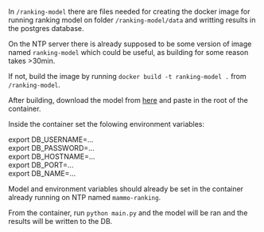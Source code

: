 In `/ranking-model` there are files needed for creating the docker image for running ranking model on folder `/ranking-model/data` and writting results in the postgres database.

On the NTP server there is already supposed to be some version of image named `ranking-model` which could be useful, as building for some reason takes >30min. 

If not, build the image by running `docker build -t ranking-model .` from `/ranking-model`.

After building, download the model from [here](https://drive.google.com/file/d/0B1PVLadG_dCKN0ZxNFdCRWxHRFU/view?usp=drive_link&resourcekey=0-nIR7ah5t0EUVPCxuGJbW9Q) and paste in the root of the container.

Inside the container set the folowing environment variables: 

export DB_USERNAME=...<br>
export DB_PASSWORD=...<br>
export DB_HOSTNAME=...<br>
export DB_PORT=...<br>
export DB_NAME=...<br>

Model and environment variables should already be set in the container already running on NTP named `mammo-ranking`.

From the container, run `python main.py` and the model will be ran and the results will be written to the DB.
